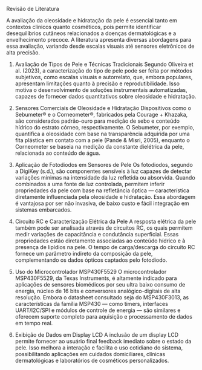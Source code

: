 Revisão de Literatura

A avaliação da oleosidade e hidratação da pele é essencial tanto em contextos clínicos quanto cosméticos, pois permite identificar desequilíbrios cutâneos relacionados a doenças dermatológicas e a envelhecimento precoce. A literatura apresenta diversas abordagens para essa avaliação, variando desde escalas visuais até sensores eletrônicos de alta precisão.

1. Avaliação de Tipos de Pele e Técnicas Tradicionais
Segundo Oliveira et al. (2023), a caracterização do tipo de pele pode ser feita por métodos subjetivos, como escalas visuais e autorrelato, que, embora populares, apresentam limitações quanto à precisão e reprodutibilidade. Isso motiva o desenvolvimento de soluções instrumentais automatizadas, capazes de fornecer dados quantitativos sobre oleosidade e hidratação.

2. Sensores Comerciais de Oleosidade e Hidratação
Dispositivos como o Sebumeter® e o Corneometer®, fabricados pela Courage + Khazaka, são considerados padrão-ouro para medição de sebo e conteúdo hídrico do estrato córneo, respectivamente. O Sebumeter, por exemplo, quantifica a oleosidade com base na transparência adquirida por uma fita plástica em contato com a pele (Pande & Misri, 2005), enquanto o Corneometer se baseia na medição da constante dielétrica da pele, relacionada ao conteúdo de água.

3. Aplicação de Fotodiodos em Sensores de Pele
Os fotodiodos, segundo a DigiKey (s.d.), são componentes sensíveis à luz capazes de detectar variações mínimas na intensidade da luz refletida ou absorvida. Quando combinados a uma fonte de luz controlada, permitem inferir propriedades da pele com base na refletância óptica — característica diretamente influenciada pela oleosidade e hidratação. Essa abordagem é vantajosa por ser não invasiva, de baixo custo e fácil integração em sistemas embarcados.

4. Circuito RC e Caracterização Elétrica da Pele
A resposta elétrica da pele também pode ser analisada através de circuitos RC, os quais permitem medir variações de capacitância e condutância superficial. Essas propriedades estão diretamente associadas ao conteúdo hídrico e à presença de lipídios na pele. O tempo de carga/descarga do circuito RC fornece um parâmetro indireto da composição da pele, complementando os dados ópticos captados pelo fotodiodo.

5. Uso do Microcontrolador MSP430F5529
O microcontrolador MSP430F5529, da Texas Instruments, é altamente indicado para aplicações de sensores biomédicos por seu ultra baixo consumo de energia, núcleo de 16 bits e conversores analógico-digitais de alta resolução. Embora o datasheet consultado seja do MSP430F3013, as características da família MSP430 — como timers, interfaces UART/I2C/SPI e módulos de controle de energia — são similares e oferecem suporte completo para aquisição e processamento de dados em tempo real.

6. Exibição de Dados em Display LCD
A inclusão de um display LCD permite fornecer ao usuário final feedback imediato sobre o estado da pele. Isso melhora a interação e facilita o uso cotidiano do sistema, possibilitando aplicações em cuidados domiciliares, clínicas dermatológicas e laboratórios de cosméticos personalizados.
